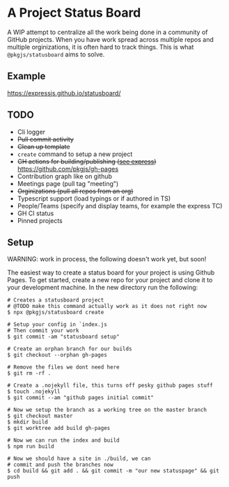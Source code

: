 # A Project Status Board

A WIP attempt to centralize all the work being done in a community
of GitHub projects.  When you have work spread across multiple repos
and multiple orginizations, it is often hard to track things.  This
is what `@pkgjs/statusboard` aims to solve.

## Example

https://expressjs.github.io/statusboard/

## TODO

- Cli logger
- ~~Pull commit activity~~
- ~~Clean up template~~
- `create` command to setup a new project
- ~~GH actions for building/publishing ([see express](https://github.com/expressjs/statusboard/blob/1de8da96746deb1952ecc0c22427f81083e022c9/.github/workflows/build.yml))~~ https://github.com/pkgjs/gh-pages
- Contribution graph like on github
- Meetings page (pull tag "meeting")
- ~~Orginizations (pull all repos from an org)~~
- Typescript support (load typings or if authored in TS)
- People/Teams (specify and display teams, for example the express TC)
- GH CI status
- Pinned projects

## Setup

WARNING: work in process, the following doesn't work yet, but soon!

The easiest way to create a status board for your project is using Github Pages.  To get started, create a new repo for your project and clone it
to your development machine.  In the new directory run the following:

```
# Creates a statusboard project
# @TODO make this command actually work as it does not right now
$ npx @pkgjs/statusboard create

# Setup your config in `index.js
# Then commit your work
$ git commit -am "statusboard setup"

# Create an orphan branch for our builds
$ git checkout --orphan gh-pages

# Remove the files we dont need here
$ git rm -rf .

# Create a .nojekyll file, this turns off pesky github pages stuff
$ touch .nojekyll
$ git commit --am "github pages initial commit"

# Now we setup the branch as a working tree on the master branch
$ git checkout master
$ mkdir build
$ git worktree add build gh-pages

# Now we can run the index and build
$ npm run build

# Now we should have a site in ./build, we can
# commit and push the branches now
$ cd build && git add . && git commit -m "our new statuspage" && git push
```
